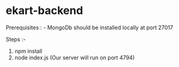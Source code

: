 # ekart-backend

Prerequisites : -
MongoDb should be installed locally at port 27017

Steps :- 
1) npm install
2) node index.js (Our server will run on port 4794)
